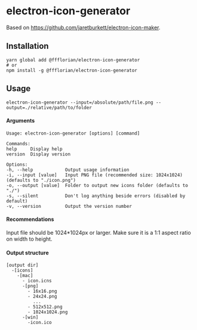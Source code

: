 # electron-icon-generator

Based on https://github.com/jaretburkett/electron-icon-maker.

## Installation

```
yarn global add @ffflorian/electron-icon-generator
# or
npm install -g @ffflorian/electron-icon-generator
```

## Usage

```
electron-icon-generator --input=/absolute/path/file.png --output=./relative/path/to/folder
```

#### Arguments

```
Usage: electron-icon-generator [options] [command]

Commands:
help     Display help
version  Display version

Options:
-h, --help            Output usage information
-i, --input [value]   Input PNG file (recommended size: 1024x1024) (defaults to "./icon.png")
-o, --output [value]  Folder to output new icons folder (defaults to "./")
-s, --silent          Don't log anything beside errors (disabled by default)
-v, --version         Output the version number
```

#### Recommendations

Input file should be 1024\*1024px or larger. Make sure it is a 1:1 aspect ratio on width to height.

#### Output structure

```
[output dir]
  -[icons]
    -[mac]
      - icon.icns
      -[png]
        - 16x16.png
        - 24x24.png
          ...
        - 512x512.png
        - 1024x1024.png
      -[win]
        -icon.ico
```
